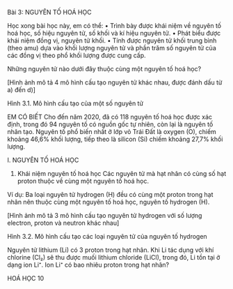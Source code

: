 Bài 3: NGUYÊN TỐ HOÁ HỌC

Học xong bài học này, em có thể:
• Trình bày được khái niệm về nguyên tố hoá học, số hiệu nguyên tử, số khối và kí hiệu nguyên tử.
• Phát biểu được khái niệm đồng vị, nguyên tử khối.
• Tính được nguyên tử khối trung bình (theo amu) dựa vào khối lượng nguyên tử và phần trăm số nguyên tử của các đồng vị theo phổ khối lượng được cung cấp.

Những nguyên tử nào dưới đây thuộc cùng một nguyên tố hoá học?

[Hình ảnh mô tả 4 mô hình cấu tạo nguyên tử khác nhau, được đánh dấu từ a) đến d)]

Hình 3.1. Mô hình cấu tạo của một số nguyên tử

EM CÓ BIẾT
Cho đến năm 2020, đã có 118 nguyên tố hoá học được xác định, trong đó 94 nguyên tố có nguồn gốc tự nhiên, còn lại là nguyên tố nhân tạo. Nguyên tố phổ biến nhất ở lớp vỏ Trái Đất là oxygen (O), chiếm khoảng 46,6% khối lượng, tiếp theo là silicon (Si) chiếm khoảng 27,7% khối lượng.

I. NGUYÊN TỐ HOÁ HỌC

1. Khái niệm nguyên tố hoá học
Các nguyên tử mà hạt nhân có cùng số hạt proton thuộc về cùng một nguyên tố hoá học.

Ví dụ: Ba loại nguyên tử hydrogen (H) đều có cùng một proton trong hạt nhân nên thuộc cùng một nguyên tố hoá học, nguyên tố hydrogen (H).

[Hình ảnh mô tả 3 mô hình cấu tạo nguyên tử hydrogen với số lượng electron, proton và neutron khác nhau]

Hình 3.2. Mô hình cấu tạo các loại nguyên tử của nguyên tố hydrogen

Nguyên tử lithium (Li) có 3 proton trong hạt nhân. Khi Li tác dụng với khí chlorine (Cl₂) sẽ thu được muối lithium chloride (LiCl), trong đó, Li tồn tại ở dạng ion Li⁺. Ion Li⁺ có bao nhiêu proton trong hạt nhân?

HOÁ HỌC 10